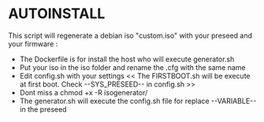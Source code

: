 # AUTOINSTALL
This script will regenerate a debian iso "custom.iso" with your preseed and your firmware :

- The Dockerfile is for install the host who will execute generator.sh
- Put your iso in the iso folder and rename the .cfg with the same name
- Edit config.sh with your settings
	<< The FIRSTBOOT.sh will be execute at first boot. Check --SYS_PRESEED-- in config.sh >>
- Dont miss a chmod +x -R isogenerator/
- The generator.sh will execute the config.sh file for replace --VARIABLE-- in the preseed





